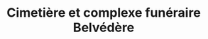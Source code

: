 ---
title: "Cimetière et complexe funéraire Belvédère"
url: /senneville/cimetiere-et-complexe-funeraire-belvedere/
shop: Bestattungen
---